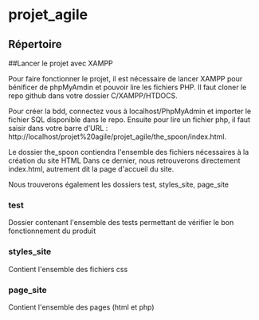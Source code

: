 # projet_agile

## Répertoire

##Lancer le projet avec XAMPP

Pour faire fonctionner le projet, il est nécessaire de lancer XAMPP pour bénificer de phpMyAmdin et pouvoir lire les fichiers PHP.
Il faut cloner le repo github dans votre dossier C/XAMPP/HTDOCS.

Pour créer la bdd, connectez vous à localhost/PhpMyAdmin et importer le fichier SQL disponible dans le repo.
Ensuite pour lire un fichier php, il faut saisir dans votre barre d'URL : http://localhost/projet%20agile/projet_agile/the_spoon/index.html.

Le dossier the_spoon contiendra l'ensemble des fichiers nécessaires à la création du site HTML
Dans ce dernier, nous retrouverons directement index.html, autrement dit la page d'accueil du site.

Nous trouverons également les dossiers test, styles_site, page_site

### test
Dossier contenant l'ensemble des tests permettant de vérifier le bon fonctionnement du produit

### styles_site
Contient l'ensemble des fichiers css

### page_site
Contient l'ensemble des pages (html et php) 
